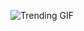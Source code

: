 
<!-- GIF_SECTION -->
![Trending GIF](https://media1.giphy.com/media/v1.Y2lkPThiYjIxNzcyaHJqZm1tNTFsbHZpd2h4bTlrcDc5eWp5d2NwaXVzNXZ5NnVzZHd0NSZlcD12MV9naWZzX3NlYXJjaCZjdD1n/vzO0Vc8b2VBLi/giphy.gif)
<!-- END_GIF_SECTION -->
